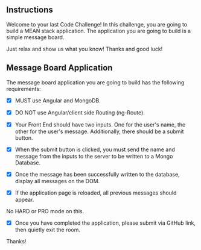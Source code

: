 ## Instructions

Welcome to your last Code Challenge! In this challenge, you are going to build a MEAN stack application. The application you are going to build is a simple message board.

Just relax and show us what you know! Thanks and good luck!

## Message Board Application

The message board application you are going to build has the following requirements:

- [x] MUST use Angular and MongoDB.

- [x] DO NOT use Angular/client side Routing (ng-Route).

- [x] Your Front End should have two inputs. One for the user's name, the other for the user's message. Additionally, there should be a submit button.

- [x] When the submit button is clicked, you must send the name and message from the inputs to the server to be written to a Mongo Database.

- [x] Once the message has been successfully written to the database, display all messages on the DOM.

- [x] If the application page is reloaded, all previous messages should appear.

No HARD or PRO mode on this.

- [x] Once you have completed the application, please submit via GitHub link, then quietly exit the room.

Thanks!